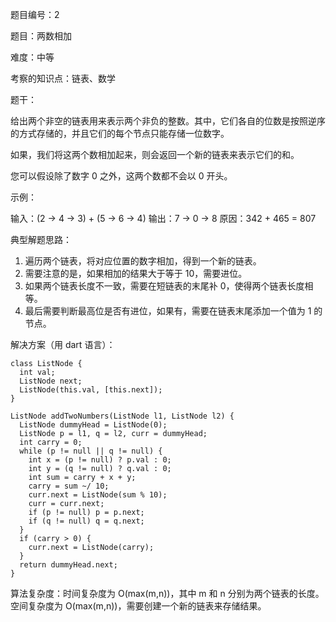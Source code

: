 题目编号：2

题目：两数相加

难度：中等

考察的知识点：链表、数学

题干：

给出两个非空的链表用来表示两个非负的整数。其中，它们各自的位数是按照逆序的方式存储的，并且它们的每个节点只能存储一位数字。

如果，我们将这两个数相加起来，则会返回一个新的链表来表示它们的和。

您可以假设除了数字 0 之外，这两个数都不会以 0 开头。

示例：

输入：(2 -> 4 -> 3) + (5 -> 6 -> 4)
输出：7 -> 0 -> 8
原因：342 + 465 = 807

典型解题思路：

1. 遍历两个链表，将对应位置的数字相加，得到一个新的链表。
2. 需要注意的是，如果相加的结果大于等于 10，需要进位。
3. 如果两个链表长度不一致，需要在短链表的末尾补 0，使得两个链表长度相等。
4. 最后需要判断最高位是否有进位，如果有，需要在链表末尾添加一个值为 1 的节点。

解决方案（用 dart 语言）：

```
class ListNode {
  int val;
  ListNode next;
  ListNode(this.val, [this.next]);
}

ListNode addTwoNumbers(ListNode l1, ListNode l2) {
  ListNode dummyHead = ListNode(0);
  ListNode p = l1, q = l2, curr = dummyHead;
  int carry = 0;
  while (p != null || q != null) {
    int x = (p != null) ? p.val : 0;
    int y = (q != null) ? q.val : 0;
    int sum = carry + x + y;
    carry = sum ~/ 10;
    curr.next = ListNode(sum % 10);
    curr = curr.next;
    if (p != null) p = p.next;
    if (q != null) q = q.next;
  }
  if (carry > 0) {
    curr.next = ListNode(carry);
  }
  return dummyHead.next;
}
```

算法复杂度：时间复杂度为 O(max(m,n))，其中 m 和 n 分别为两个链表的长度。空间复杂度为 O(max(m,n))，需要创建一个新的链表来存储结果。